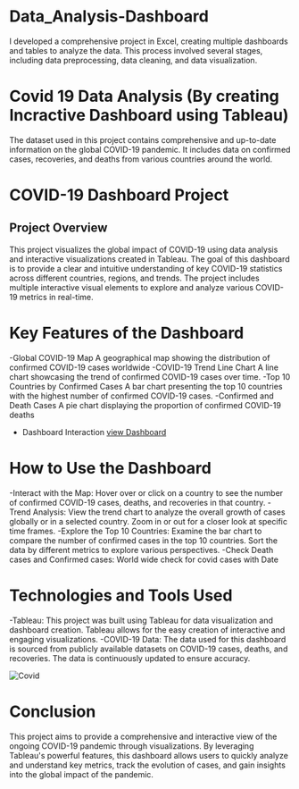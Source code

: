 # Data_Analysis-Dashboard
I developed a comprehensive project in Excel, creating multiple dashboards and tables to analyze the data. This process involved several stages, including data preprocessing, data cleaning, and data visualization.
# Covid 19 Data Analysis (By creating Incractive Dashboard using Tableau)
The dataset used in this project contains comprehensive and up-to-date information on the global COVID-19 pandemic. It includes data on confirmed cases, recoveries, and deaths from various countries around the world.

# COVID-19 Dashboard Project
## Project Overview
This project visualizes the global impact of COVID-19 using data analysis and interactive visualizations created in Tableau. The goal of this dashboard is to provide a clear and intuitive understanding of key COVID-19 statistics across different countries, regions, and trends. The project includes multiple interactive visual elements to explore and analyze various COVID-19 metrics in real-time.

# Key Features of the Dashboard
   -Global COVID-19 Map
    A geographical map showing the distribution of confirmed COVID-19 cases worldwide
    -COVID-19 Trend Line Chart
    A line chart showcasing the trend of confirmed COVID-19 cases over time.
    -Top 10 Countries by Confirmed Cases
    A bar chart presenting the top 10 countries with the highest number of confirmed COVID-19 cases.
    -Confirmed and Death Cases 
    A pie chart displaying the proportion of confirmed COVID-19 deaths


  - Dashboard Interaction <a href="https://github.com/iGufrankhan/Data_Analysis-Dashboard/blob/main/Covid.png">view Dashboard</a>

# How to Use the Dashboard
-Interact with the Map: Hover over or click on a country to see the number of confirmed COVID-19 cases, deaths, and recoveries in that country.
-Trend Analysis: View the trend chart to analyze the overall growth of cases globally or in a selected country. Zoom in or out for a closer look at specific time frames.
-Explore the Top 10 Countries: Examine the bar chart to compare the number of confirmed cases in the top 10 countries. Sort the data by different metrics to explore various perspectives.
-Check Death cases and Confirmed cases: World wide check for covid cases with Date

 # Technologies and Tools Used
-Tableau: This project was built using Tableau for data visualization and dashboard creation. Tableau allows for the easy creation of interactive and engaging visualizations.
-COVID-19 Data: The data used for this dashboard is sourced from publicly available datasets on COVID-19 cases, deaths, and recoveries. The data is continuously updated to ensure accuracy.

![Covid](https://github.com/user-attachments/assets/d0516689-2b18-49ba-bf1a-64f5802fddb3)

# Conclusion

This project aims to provide a comprehensive and interactive view of the ongoing COVID-19 pandemic through visualizations. By leveraging Tableau's powerful features, this dashboard allows users to quickly analyze and understand key metrics, track the evolution of cases, and gain insights into the global impact of the pandemic.


  

   
